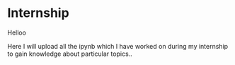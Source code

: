 # Internship

Helloo

Here I will upload all the ipynb which I have worked on during my internship to gain knowledge about particular topics..
